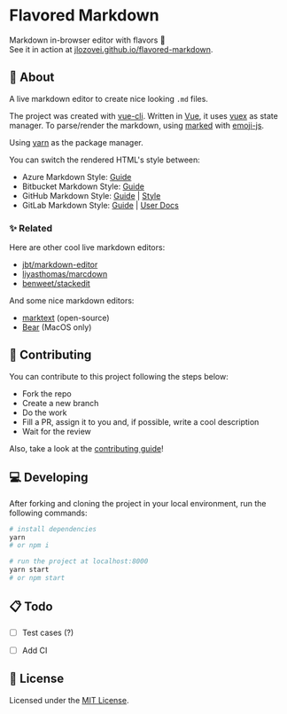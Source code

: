 # Flavored Markdown

Markdown in-browser editor with flavors :icecream:  
See it in action at [jlozovei.github.io/flavored-markdown](https://jlozovei.github.io/flavored-markdown).


## :scroll: About
A live markdown editor to create nice looking `.md` files.

The project was created with [vue-cli](https://cli.vuejs.org/). Written in [Vue](https://vuejs.org/), it uses [vuex](https://vuex.vuejs.org/) as state manager. To parse/render the markdown, using [marked](https://github.com/markedjs/marked) with [emoji-js](https://github.com/iamcal/js-emoji).

Using [yarn](https://yarnpkg.com/) as the package manager.

You can switch the rendered HTML's style between:
- Azure Markdown Style: [Guide](https://docs.microsoft.com/en-us/azure/devops/project/wiki/markdown-guidance)
- Bitbucket Markdown Style: [Guide](https://confluence.atlassian.com/bitbucketserver/markdown-syntax-guide-776639995.html)
- GitHub Markdown Style: [Guide](https://help.github.com/en/github/writing-on-github/basic-writing-and-formatting-syntax) | [Style](https://primer.style/css/components/markdown)
- GitLab Markdown Style: [Guide](https://about.gitlab.com/handbook/product/technical-writing/markdown-guide/) | [User Docs](https://docs.gitlab.com/ee/user/markdown.html)


### :sparkles: Related
Here are other cool live markdown editors:

- [jbt/markdown-editor](https://github.com/jbt/markdown-editor)
- [liyasthomas/marcdown](https://github.com/liyasthomas/marcdown)
- [benweet/stackedit](https://github.com/benweet/stackedit)

And some nice markdown editors:

- [marktext](https://github.com/marktext/marktext) (open-source)
- [Bear](https://bear.app/) (MacOS only)


## :pencil: Contributing
You can contribute to this project following the steps below:

- Fork the repo
- Create a new branch
- Do the work
- Fill a PR, assign it to you and, if possible, write a cool description
- Wait for the review

Also, take a look at the [contributing guide](https://github.com/jlozovei/trim-currency/blob/master/.github/CONTRIBUTING.md)!


## :computer: Developing
After forking and cloning the project in your local environment, run the following commands:

```bash
# install dependencies
yarn
# or npm i

# run the project at localhost:8000
yarn start
# or npm start
```


## :clipboard: Todo
- [ ] Test cases (?)
- [ ] Add CI


## :closed_lock_with_key: License

Licensed under the [MIT License](https://github.com/jlozovei/flavored-markdown/blob/master/LICENSE).
